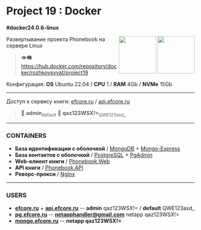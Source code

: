 # Project 19 : Docker
**#docker24.0.6-linux**

<img align="right" width="100" height="100" src="https://github.com/rozhkovsvyat/Project19.Docker/assets/71471748/473223be-eaa6-48c0-bb8c-10485c608d80">
<img align="right" width="100" height="100" src="https://github.com/rozhkovsvyat/Project19.Docker/assets/71471748/184cf010-61c6-4488-baef-7f79979b2a59">

Развертывание проекта Phonebook на сервере Linux

> :eye_speech_bubble: https://hub.docker.com/repository/docker/rozhkovsvyat/project19

Конфигурация: **OS** Ubuntu 22.04 / **CPU** 1 / **RAM** 4Gb / **NVMe** 15Gb

---

Доступ к сервису книги: [efcore.ru](https://efcore.ru) / [api.efcore.ru](https://api.efcore.ru/contacts) 

> :busts_in_silhouette: **admin**<sub>default</sub> :key: **qaz123WSX!=**<sub>QWE123asd_</sub>

---

### CONTAINERS

* **База идентификации с оболочкой** / [MongoDB](https://hub.docker.com/_/mongo) + [Mongo-Express](https://hub.docker.com/_/mongo-express)
* **База контактов с оболочкой** / [PostgreSQL](https://hub.docker.com/_/postgres) + [PgAdmin](https://hub.docker.com/r/dpage/pgadmin4)
* **Web-клиент книги** / [Phonebook.Web](rozhkovsvyat/project19:web)
* **API книги** / [Phonebook.API](rozhkovsvyat/project19:api)
* **Реверс-прокси** / [Nginx](https://hub.docker.com/_/nginx)

---

### USERS

* **[efcore.ru](https://efcore.ru)** + **[api.efcore.ru](https://api.efcore.ru/contacts)** -- **admin** qaz123WSX!= / **default** QWE123asd_
* **[pg.efcore.ru](https://pg.efcore.ru)** -- **netapphandler@gmail.com** netapp qaz123WSX!=
* **[mongo.efcore.ru](https://mongo.efcore.ru)** -- **netapp qaz123WSX!=**

